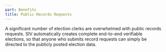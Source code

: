 ```yaml
---
part: Benefits
title: Public Records Requests
---
```


A significant number of election clerks are overwhelmed with public records requests. SIV automatically creates complete end-to-end verifiable elections, so that anyone who submits record requests can simply be directed to the publicly posted election data.
